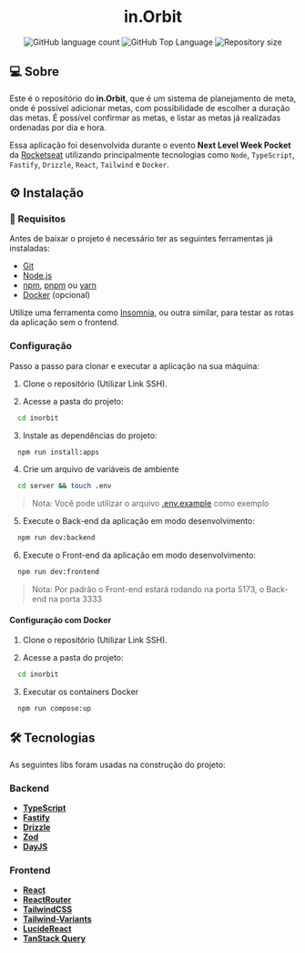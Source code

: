 <h1 align="center">
  in.Orbit
</h1>

<p align="center">
  <img alt="GitHub language count" src="https://img.shields.io/github/languages/count/yagobmoreira/inorbit">
  <img alt="GitHub Top Language" src="https://img.shields.io/github/languages/top/yagobmoreira/inorbit" />
  <img alt="Repository size" src="https://img.shields.io/github/repo-size/yagobmoreira/inorbit">
</p>

## 💻 Sobre

Este é o repositório do **in.Orbit**, que é um sistema de planejamento de meta, onde é possível adicionar metas, com possibilidade de escolher a duração das metas. É possível confirmar as metas, e listar as metas já realizadas ordenadas por dia e hora.

Essa aplicação foi desenvolvida durante o evento **Next Level Week Pocket** da [Rocketseat](https://www.rocketseat.com.br/) utilizando principalmente tecnologias como `Node`, `TypeScript`, `Fastify`, `Drizzle`, `React`, `Tailwind` e `Docker`.

## ⚙ Instalação

### 📝 Requisitos

Antes de baixar o projeto é necessário ter as seguintes ferramentas já instaladas:

* [Git](https://git-scm.com)
* [Node.js](https://nodejs.org/en/)
* [npm](https://www.npmjs.com/), [pnpm](https://pnpm.io/pt/) ou [yarn](https://yarnpkg.com/)
* [Docker](https://www.docker.com/) (opcional)

Utilize uma ferramenta como [Insomnia](https://insomnia.rest/), ou outra similar, para testar as rotas da aplicação sem o frontend.

### Configuração

Passo a passo para clonar e executar a aplicação na sua máquina:

1. Clone o repositório (Utilizar Link SSH).

2. Acesse a pasta do projeto:
```bash
  cd inorbit
```
3. Instale as dependências do projeto:
```bash
  npm run install:apps
```
4. Crie um arquivo de variáveis de ambiente
```bash
  cd server && touch .env
```
>Nota: Você pode utilizar o arquivo [.env.example](./server/.env.example) como exemplo

5. Execute o Back-end da aplicação em modo desenvolvimento:
```bash
  npm run dev:backend
```
6. Execute o Front-end da aplicação em modo desenvolvimento:
```bash
  npm run dev:frontend
```
>Nota: Por padrão o Front-end estará rodando na porta 5173, o Back-end na porta 3333

#### Configuração com Docker
1. Clone o repositório (Utilizar Link SSH).

2. Acesse a pasta do projeto:
```bash
  cd inorbit
```
3. Executar os containers Docker
```sh
  npm run compose:up
```

## 🛠 Tecnologias

As seguintes libs foram usadas na construção do projeto:

### Backend
- **[TypeScript](https://www.typescriptlang.org/)**
- **[Fastify](https://fastify.dev/)**
- **[Drizzle](https://orm.drizzle.team/)**
- **[Zod](https://zod.dev/)**
- **[DayJS](https://day.js.org/)**

### Frontend
- **[React](https://react.dev/)**
- **[ReactRouter](https://reactrouter.com/en/main)**
- **[TailwindCSS](https://tailwindcss.com/)**
- **[Tailwind-Variants](https://www.tailwind-variants.org/)**
- **[LucideReact](https://lucide.dev/guide/packages/lucide-react)**
- **[TanStack Query](https://tanstack.com/query/latest)**